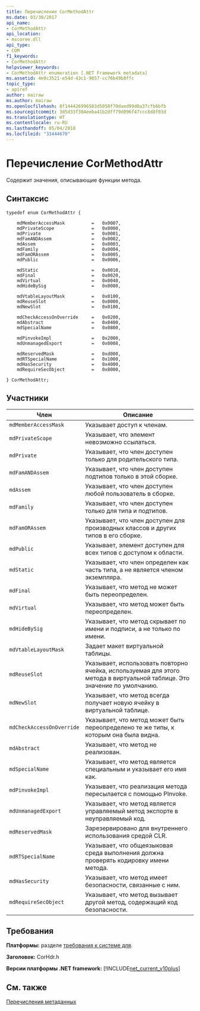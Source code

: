 ```yaml
---
title: Перечисление CorMethodAttr
ms.date: 03/30/2017
api_name:
- CorMethodAttr
api_location:
- mscoree.dll
api_type:
- COM
f1_keywords:
- CorMethodAttr
helpviewer_keywords:
- CorMethodAttr enumeration [.NET Framework metadata]
ms.assetid: 4e0c3521-e54d-43c1-9857-cc76b49b8ffc
topic_type:
- apiref
author: mairaw
ms.author: mairaw
ms.openlocfilehash: 8f144426996583d5058f70daed99d8a37cfb6bfb
ms.sourcegitcommit: 3d5d33f384eeba41b2dff79d096f47ccc8d8f03d
ms.translationtype: HT
ms.contentlocale: ru-RU
ms.lasthandoff: 05/04/2018
ms.locfileid: "33444670"
---
```

# <a name="cormethodattr-enumeration"></a>Перечисление CorMethodAttr
Содержит значения, описывающие функции метода.  
  
## <a name="syntax"></a>Синтаксис  
  
```  
typedef enum CorMethodAttr {  
  
    mdMemberAccessMask          =   0x0007,  
    mdPrivateScope              =   0x0000,  
    mdPrivate                   =   0x0001,  
    mdFamANDAssem               =   0x0002,  
    mdAssem                     =   0x0003,  
    mdFamily                    =   0x0004,  
    mdFamORAssem                =   0x0005,  
    mdPublic                    =   0x0006,  
  
    mdStatic                    =   0x0010,  
    mdFinal                     =   0x0020,  
    mdVirtual                   =   0x0040,  
    mdHideBySig                 =   0x0080,  
  
    mdVtableLayoutMask          =   0x0100,  
    mdReuseSlot                 =   0x0000,  
    mdNewSlot                   =   0x0100,  
  
    mdCheckAccessOnOverride     =   0x0200,  
    mdAbstract                  =   0x0400,  
    mdSpecialName               =   0x0800,  
  
    mdPinvokeImpl               =   0x2000,  
    mdUnmanagedExport           =   0x0008,  
  
    mdReservedMask              =   0xd000,  
    mdRTSpecialName             =   0x1000,  
    mdHasSecurity               =   0x4000,  
    mdRequireSecObject          =   0x8000,  
  
} CorMethodAttr;  
```  
  
## <a name="members"></a>Участники  
  
|Член|Описание|  
|------------|-----------------|  
|`mdMemberAccessMask`|Указывает доступ к членам.|  
|`mdPrivateScope`|Указывает, что элемент невозможно ссылаться.|  
|`mdPrivate`|Указывает, что член доступен только для родительского типа.|  
|`mdFamANDAssem`|Указывает, что член доступен подтипов только в этой сборке.|  
|`mdAssem`|Указывает, что член доступен любой пользователь в сборке.|  
|`mdFamily`|Указывает, что член доступен только для типа и подтипов.|  
|`mdFamORAssem`|Указывает, что член доступен для производных классов и других типов в его сборке.|  
|`mdPublic`|Указывает, элемент доступен для всех типов с доступом к области.|  
|`mdStatic`|Указывает, что член определен как часть типа, а не является членом экземпляра.|  
|`mdFinal`|Указывает, что метод не может быть переопределен.|  
|`mdVirtual`|Указывает, что метод может быть переопределен.|  
|`mdHideBySig`|Указывает, что метод скрывает по имени и подписи, а не только по имени.|  
|`mdVtableLayoutMask`|Задает макет виртуальной таблицы.|  
|`mdReuseSlot`|Указывает, использовать повторно ячейка, используемая для этого метода в виртуальной таблице. Это значение по умолчанию.|  
|`mdNewSlot`|Указывает, что метод всегда получает новую ячейку в виртуальной таблице.|  
|`mdCheckAccessOnOverride`|Указывает, что метод может быть переопределено те же типы, к которым она была видна.|  
|`mdAbstract`|Указывает, что метод не реализован.|  
|`mdSpecialName`|Указывает, что метод является специальным и указывает его имя как.|  
|`mdPinvokeImpl`|Указывает, что реализация метода пересылается с помощью PInvoke.|  
|`mdUnmanagedExport`|Указывает, что метод является управляемый метод экспорте в неуправляемый код.|  
|`mdReservedMask`|Зарезервировано для внутреннего использования средой CLR.|  
|`mdRTSpecialName`|Указывает, что общеязыковая среда выполнения должна проверять кодировку имени метода.|  
|`mdHasSecurity`|Указывает, что метод имеет безопасности, связанные с ним.|  
|`mdRequireSecObject`|Указывает, что метод вызывает другой метод, содержащий код безопасности.|  
  
## <a name="requirements"></a>Требования  
 **Платформы:** разделе [требования к системе для](../../../../docs/framework/get-started/system-requirements.md).  
  
 **Заголовок:** CorHdr.h  
  
 **Версии платформы .NET framework:** [!INCLUDE[net_current_v10plus](../../../../includes/net-current-v10plus-md.md)]  
  
## <a name="see-also"></a>См. также  
 [Перечисления метаданных](../../../../docs/framework/unmanaged-api/metadata/metadata-enumerations.md)
